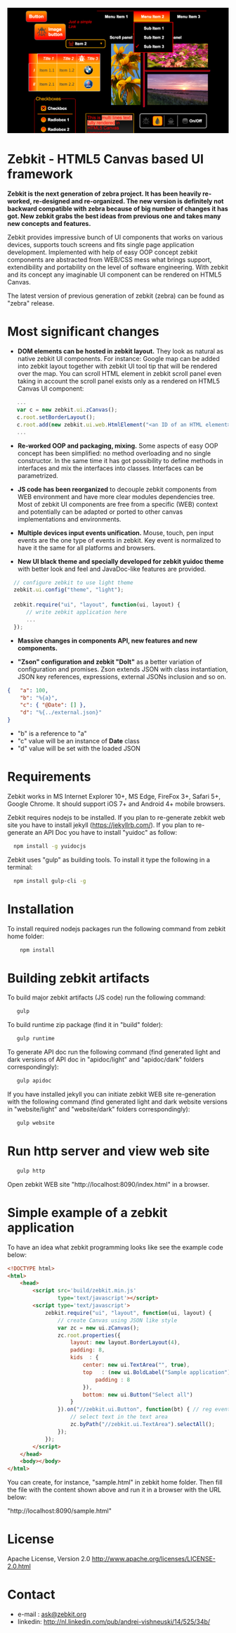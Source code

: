 
![ScreenShot](/src/images/readme.png)

# Zebkit - HTML5 Canvas based UI framework 

**Zebkit is the next generation of zebra project. It has been heavily re-worked, re-designed and re-organized. The new version is definitely not backward compatible with zebra because of big number of changes it has got. New zebkit grabs the best ideas from previous one and takes many new concepts and features.** 

Zebkit provides impressive bunch of UI components that works on various devices, supports touch screens and fits single page application development. Implemented with help of easy OOP concept zebkit components are abstracted from WEB/CSS mess what brings support, extendibility and portability on the level of software engineering. With zebkit and its concept any imaginable UI component can be rendered on HTML5 Canvas.      

The latest version of previous generation of zebkit (zebra) can be found as "zebra" release.

# Most significant changes 

   * **DOM elements can be hosted in zebkit layout.** They look as natural as native zebkit UI components. For instance: Google map can be added into zebkit layout together with zebkit UI tool tip that will be rendered over the map. You can scroll HTML element in zebkit scroll panel even taking in account the scroll panel exists only as a rendered on HTML5 Canvas UI component:

   ```js
      ...
      var c = new zebkit.ui.zCanvas();
      c.root.setBorderLayout();
      c.root.add(new zebkit.ui.web.HtmlElement("<an ID of an HTML element>"));
      ...
   ```

   * **Re-worked OOP and packaging, mixing.** Some aspects of easy OOP concept has been simplified: no method overloading and no single constructor. In the same time it has got possibility to define methods in interfaces and mix the interfaces into classes. Interfaces can be parametrized.

   * **JS code has been reorganized** to decouple zebkit components from WEB environment and have more clear modules dependencies tree. Most of zebkit UI components are free from a specific (WEB) context and potentially can be adapted or ported to other canvas implementations and environments. 
      
   * **Multiple devices input events unification.** Mouse, touch, pen input events are the one type of events in zebkit. Key event is normalized to have it the same for all platforms and browsers.
 
   * **New UI black theme and specially developed for zebkit yuidoc theme** with better look and feel and JavaDoc-like features are provided.   
  
  ```js
    // configure zebkit to use light theme
    zebkit.ui.config("theme", "light");  

    zebkit.require("ui", "layout", function(ui, layout) {
        // write zebkit application here
        ...
    });
  ```

   * **Massive changes in components API, new features and new components.**  

   * **"Zson" configuration and zebkit "DoIt"** as a better variation of configuration and promises. Zson extends JSON with class instantiation, JSON key references, expressions, external JSONs inclusion and so on.

  ```json
  {   "a": 100,
      "b": "%{a}",           
      "c": { "@Date": [] },
      "d": "%{../external.json}"  
  }   
  ```

   - "b" is a reference to "a"
   - "c" value will be an instance of __Date__ class
   - "d" value will be set with the loaded JSON 

# Requirements 

Zebkit works in MS Internet Explorer 10+, MS Edge, FireFox 3+, Safari 5+, Google Chrome. It should support iOS 7+ and Android 4+ mobile browsers.

Zebkit requires nodejs to be installed. If you plan to re-generate zebkit web site you have to install jekyll (https://jekyllrb.com/). If you plan to re-generate an API Doc you have to install "yuidoc" as follow:

```bash
  npm install -g yuidocjs
```

Zebkit uses "gulp" as building tools. To install it type the following in a terminal:

```bash
  npm install gulp-cli -g
```


# Installation 

To install required nodejs packages run the following command from zebkit home folder: 
```bash
    npm install
```

# Building zebkit artifacts

To build major zebkit artifacts (JS code) run the following command:
```bash
   gulp
```

To build runtime zip package (find it in "build" folder): 
```bash
   gulp runtime
```

To generate API doc run the following command (find generated light and dark versions of API doc in "apidoc/light" and "apidoc/dark" folders correspondingly):
```bash
   gulp apidoc
```

If you have installed jekyll you can initiate zebkit WEB site re-generation with the following command (find generated light and dark website versions in "website/light" and "website/dark" folders correspondingly):
```bash
   gulp website
```


# Run http server and view web site 

```bash
   gulp http
```

Open zebkit WEB site "http://localhost:8090/index.html" in a browser.

# Simple example of a zebkit application

To have an idea what zebkit programming looks like see the example code below:
```html
<!DOCTYPE html>
<html>
    <head>
        <script src='build/zebkit.min.js'
                type='text/javascript'></script>
        <script type='text/javascript'>
            zebkit.require("ui", "layout", function(ui, layout) {
                // create Canvas using JSON like style
                var zc = new ui.zCanvas();
                zc.root.properties({
                    layout: new layout.BorderLayout(4),
                    padding: 8,
                    kids  : {
                        center: new ui.TextArea("", true),
                        top   : (new ui.BoldLabel("Sample application")).properties({
                            padding : 8
                        }),
                        bottom: new ui.Button("Select all")
                    }
                }).on("//zebkit.ui.Button", function(bt) { // reg event handler
                    // select text in the text area
                    zc.byPath("//zebkit.ui.TextArea").selectAll();
                });
            });
        </script>
    </head>
    <body></body>
</html>
```

You can create, for instance, "sample.html" in zebkit home folder. Then fill the file with the content shown above and run it in a browser with the URL below:

"http://localhost:8090/sample.html"

# License

Apache License, Version 2.0 http://www.apache.org/licenses/LICENSE-2.0.html

# Contact

   * e-mail  : ask@zebkit.org
   * linkedin: http://nl.linkedin.com/pub/andrei-vishneuski/14/525/34b/

